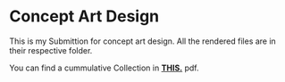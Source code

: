 # Concept Art Design

This is my Submittion for concept art design. All the rendered files are in their respective folder.

You can find a cummulative Collection in [**THIS.**](https://github.com/the-hack-god/DeAuto/blob/main/Concept%20Art%20Design/Concept%20Art%20Design.pdf) pdf.
